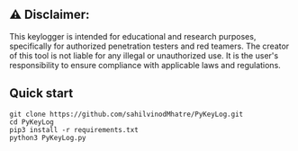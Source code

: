 ## ⚠️ Disclaimer:

This keylogger is intended for educational and research purposes, specifically for authorized penetration testers and red teamers. The creator of this tool is not liable for any illegal or unauthorized use. It is the user's responsibility to ensure compliance with applicable laws and regulations.

## Quick start
```
git clone https://github.com/sahilvinodMhatre/PyKeyLog.git
cd PyKeyLog
pip3 install -r requirements.txt
python3 PyKeyLog.py 
```
